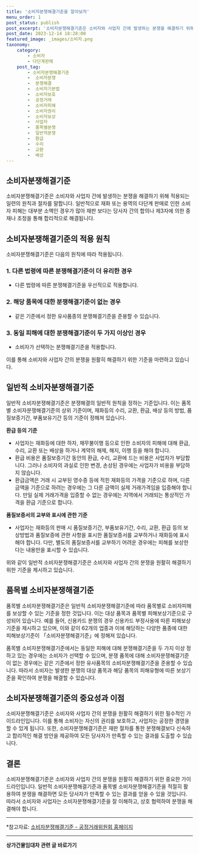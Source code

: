 ```yaml
---
title: '소비자분쟁해결기준을 알아보자'
menu_order: 1
post_status: publish
post_excerpt: '소비자분쟁해결기준은 소비자와 사업자 간에 발생하는 분쟁을 해결하기 위해 적용되는 일련의 원칙과 절차를 말합니다. 일반적으로 재화 또는 용역의 다단계 판매로 인한 소비자 피해는 대부분 소액인 경우가 많아 재판 보다는 당사자 간의 합의나 제3자에 의한 중재나 조정을 통해 합리적으로 해결됩니다.'
post_date: 2023-12-14 18:28:00
featured_image: _images/소비자.png
taxonomy:
    category:
        - 소비자
        - 다단계판매
    post_tag:
        - 소비자분쟁해결기준
        -  소비자분쟁
        -  분쟁해결
        -  소비자기본법
        -  소비자보호
        -  공정거래
        -  소비자피해
        -  소비자권리
        -  소비자보상
        -  사업자
        -  품목별분쟁
        -  일반적분쟁
        -  환급
        -  수리
        -  교환
        -  배상
---
```




## **소비자분쟁해결기준**

소비자분쟁해결기준은 소비자와 사업자 간에 발생하는 분쟁을 해결하기 위해 적용되는 일련의 원칙과 절차를 말합니다. 일반적으로 재화 또는 용역의 다단계 판매로 인한 소비자 피해는 대부분 소액인 경우가 많아 재판 보다는 당사자 간의 합의나 제3자에 의한 중재나 조정을 통해 합리적으로 해결됩니다.

## **소비자분쟁해결기준의 적용 원칙**

소비자분쟁해결기준은 다음의 원칙에 따라 적용됩니다.

### **1. 다른 법령에 따른 분쟁해결기준이 더 유리한 경우**
- 다른 법령에 따른 분쟁해결기준을 우선적으로 적용합니다.

### **2. 해당 품목에 대한 분쟁해결기준이 없는 경우**
- 같은 기준에서 정한 유사품종의 분쟁해결기준을 준용할 수 있습니다.

### **3. 동일 피해에 대한 분쟁해결기준이 두 가지 이상인 경우**
- 소비자가 선택하는 분쟁해결기준을 적용합니다.

이를 통해 소비자와 사업자 간의 분쟁을 원활히 해결하기 위한 기준을 마련하고 있습니다.

## **일반적 소비자분쟁해결기준**

일반적 소비자분쟁해결기준은 분쟁해결의 일반적 원칙을 정하는 기준입니다. 이는 품목별 소비자분쟁해결기준의 상위 기준이며, 재화등의 수리, 교환, 환급, 배상 등의 방법, 품질보증기간, 부품보유기간 등의 기준이 정해져 있습니다.

**환급 등의 기준**
- 사업자는 재화등에 대한 하자, 채무불이행 등으로 인한 소비자의 피해에 대해 환급, 수리, 교환 또는 배상을 하거나 계약의 해제, 해지, 이행 등을 해야 합니다.
- 환급 비용은 품질보증기간 동안의 환급, 수리, 교환에 드는 비용은 사업자가 부담합니다. 그러나 소비자의 과실로 인한 변경, 손상된 경우에는 사업자가 비용을 부담하지 않습니다.
- 환급금액은 거래 시 교부된 영수증 등에 적힌 재화등의 가격을 기준으로 하며, 다른 금액을 기준으로 하려는 경우에는 그 다른 금액이 실제 거래가격임을 입증해야 합니다. 만일 실제 거래가격을 입증할 수 없는 경우에는 지역에서 거래되는 통상적인 가격을 환급 기준으로 합니다.

**품질보증서의 교부와 표시에 관한 기준**
- 사업자는 재화등의 판매 시 품질보증기간, 부품보유기간, 수리, 교환, 환급 등의 보상방법과 품질보증에 관한 사항을 표시한 품질보증서를 교부하거나 재화등에 표시해야 합니다. 다만, 별도의 품질보증서를 교부하기 어려운 경우에는 피해를 보상한다는 내용만을 표시할 수 있습니다.

위와 같이 일반적 소비자분쟁해결기준은 소비자와 사업자 간의 분쟁을 원활히 해결하기 위한 기준을 제시하고 있습니다.

## **품목별 소비자분쟁해결기준**

품목별 소비자분쟁해결기준은 일반적 소비자분쟁해결기준에 따라 품목별로 소비자피해를 보상할 수 있는 기준을 정한 것입니다. 이는 대상 품목과 품목별 피해보상기준으로 구성되어 있습니다. 예를 들어, 신용카드 분쟁의 경우 신용카드 부정사용에 따른 피해보상기준을 제시하고 있으며, 이와 같이 62개의 업종과 이에 해당하는 다양한 품종에 대한 피해보상기준이 「소비자분쟁해결기준」에 정해져 있습니다.

품목별 소비자분쟁해결기준에서는 동일한 피해에 대해 분쟁해결기준을 두 가지 이상 정하고 있는 경우에는 소비자가 선택할 수 있으며, 분쟁 품목에 대해 소비자분쟁해결기준이 없는 경우에는 같은 기준에서 정한 유사품목의 소비자분쟁해결기준을 준용할 수 있습니다. 따라서 소비자는 발생한 분쟁의 대상 품목과 해당 품목의 피해유형에 따른 보상기준을 확인하여 분쟁을 해결할 수 있습니다.

## **소비자분쟁해결기준의 중요성과 이점**

소비자분쟁해결기준은 소비자와 사업자 간의 분쟁을 원활히 해결하기 위한 필수적인 가이드라인입니다. 이를 통해 소비자는 자신의 권리를 보호하고, 사업자는 공정한 경영을 할 수 있게 됩니다. 또한, 소비자분쟁해결기준은 재판 절차를 통한 분쟁해결보다 신속하고 합리적인 해결 방안을 제공하여 모든 당사자가 만족할 수 있는 결과를 도출할 수 있습니다.

## **결론**

소비자분쟁해결기준은 소비자와 사업자 간의 분쟁을 원활히 해결하기 위한 중요한 가이드라인입니다. 일반적 소비자분쟁해결기준과 품목별 소비자분쟁해결기준을 적절히 활용하여 분쟁을 해결하면 모든 당사자가 만족할 수 있는 결과를 얻을 수 있을 것입니다. 따라서 소비자와 사업자는 소비자분쟁해결기준을 잘 이해하고, 상호 협력하여 분쟁을 해결해야 합니다.

---
*참고자료: [소비자분쟁해결기준 - 공정거래위원회 홈페이지](https://www.ftc.go.kr/www/bizCommList.do?key=232&bbsCd=BM184)
<!-- wp:separator -->
<hr class="wp-block-separator has-alpha-channel-opacity"/>
<!-- /wp:separator -->

<!-- wp:group {"backgroundColor":"base","layout":{"type":"constrained"}} -->
<div class="wp-block-group has-base-background-color has-background"><!-- wp:paragraph {"align":"center","fontSize":"medium"} -->
<p class="has-text-align-center has-large-font-size"><strong>상가건물임대차 관련 글 바로가기</strong></p>
<!-- /wp:paragraph -->


<!-- wp:latest-posts
{"categories":[{"id":22580,"count":19,"description":"","link":"https://uknowlaw.com/category/%ec%83%81%ea%b0%80%ea%b1%b4%eb%ac%bc%ec%9e%84%eb%8c%80%ec%b0%a8/","name":"상가건물임대차","slug":"상가건물임대차","taxonomy":"category","parent":0,"meta":[],"_links":{"self":[{"href":"https://uknowlaw.com/wp-json/wp/v2/categories/22580"}],"collection":[{"href":"https://uknowlaw.com/wp-json/wp/v2/categories"}],"about":[{"href":"https://uknowlaw.com/wp-json/wp/v2/taxonomies/category"}],"wp:post_type":[{"href":"https://uknowlaw.com/wp-json/wp/v2/posts?categories=22580"}],"curies":[{"name":"wp","href":"https://api.w.org/{rel}","templated":true}]}}],"postsToShow":100,"excerptLength":28,"postLayout":"grid","columns":2,"featuredImageAlign":"left","featuredImageSizeSlug":"large","fontSize":"small"} /--></div>
<!-- /wp:group -->